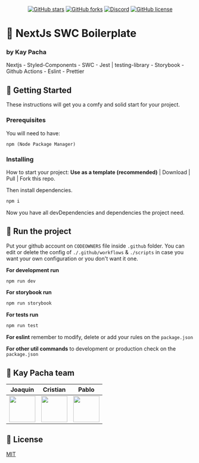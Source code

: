 <div align="center">

[![GitHub stars](https://img.shields.io/github/stars/kaypacha/next-boilerplate?color=%23ffcc5c&style=for-the-badge)](https://github.com/kaypacha/next-boilerplate/stargazers)
[![GitHub forks](https://img.shields.io/github/forks/kaypacha/next-boilerplate?color=%2396ceb4&style=for-the-badge)](https://github.com/kaypacha/next-boilerplate/network)
[![Discord](https://img.shields.io/badge/chat-discord-77aaff?style=for-the-badge)](https://discord.gg/Evh8Dvd)
[![GitHub license](https://img.shields.io/github/license/kaypacha/next-boilerplate?color=%23ff6f69&style=for-the-badge)](https://github.com/kaypacha/next-boilerplate/blob/master/LICENSE)

</div>

# :notebook: NextJs SWC Boilerplate

### by Kay Pacha

Nextjs - Styled-Components - SWC - Jest | testing-library - Storybook - Github Actions - Eslint - Prettier

## :tada: Getting Started

These instructions will get you a comfy and solid start for your project.

### Prerequisites

You will need to have:

```
npm (Node Package Manager)
```

### Installing

How to start your project:
**Use as a template (recommended)** | Download | Pull | Fork this repo.

Then install dependencies.

```bash
npm i
```

Now you have all devDependencies and dependencies the project need.

## :running: Run the project

Put your github account on `CODEOWNERS` file inside `.github` folder.
You can edit or delete the config of `./.github/workflows` & `./scripts` in case you want your own configuration or you don't want it one.

**For development run**

```bash
npm run dev
```

**For storybook run**

```bash
npm run storybook
```

**For tests run**

```bash
npm run test
```

**For eslint** remember to modify, delete or add your rules on the `package.json`

**For other util commands** to development or production check on the `package.json`

## :rat: Kay Pacha team

| Joaquin                                                                                                                            | Cristian                                                                                                                          | Pablo                                                                                                                                             |
| ---------------------------------------------------------------------------------------------------------------------------------- | --------------------------------------------------------------------------------------------------------------------------------- | ------------------------------------------------------------------------------------------------------------------------------------------------- |
| [<img src="https://avatars0.githubusercontent.com/u/19353687?s=400&v=4" width="70" height="70" />](https://github.com/ByeBye-Sama) | [<img src="https://avatars0.githubusercontent.com/u/8507974?s=400&v=4" width="70" height="70" />](https://github.com/cristianbgp) | [<img src="https://github.githubassets.com/images/modules/logos_page/GitHub-Mark.png" width="70" height="70" />](https://github.com/pablotamariz) |

## :bookmark_tabs: License

[MIT](https://github.com/kaypacha/next-boilerplate/blob/master/LICENSE)
